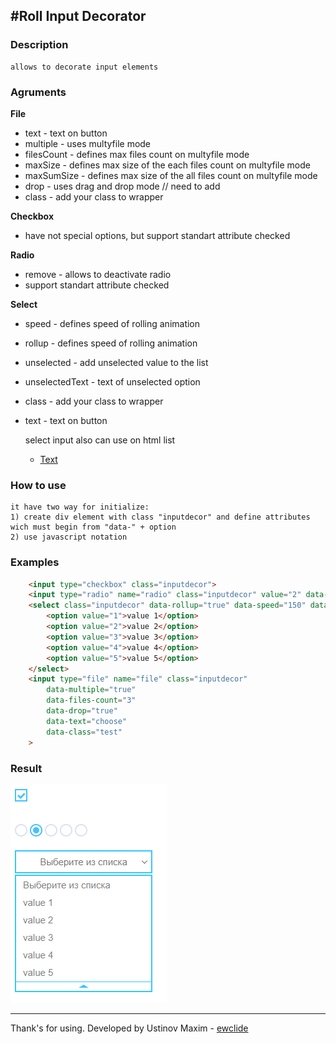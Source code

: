 #Roll Input Decorator
-------------

### Description

	allows to decorate input elements

### Agruments

**File**
- text - text on button
- multiple - uses multyfile mode
- filesCount - defines max files count on multyfile mode
- maxSize - defines max size of the each files count on multyfile mode
- maxSumSize - defines max size of the all files count on multyfile mode
- drop - uses drag and drop mode // need to add
- class - add your class to wrapper

**Checkbox**
- have not special options, but support standart attribute checked

**Radio**
- remove - allows to deactivate radio
- support standart attribute checked

**Select**
- speed - defines speed of rolling animation
- rollup - defines speed of rolling animation
- unselected - add unselected value to the list
- unselectedText - text of unselected option
- class - add your class to wrapper
- text - text on button

	select input also can use on html list <ul><li><a href="">Text</a></li></ul>

### How to use

	it have two way for initialize:
	1) create div element with class "inputdecor" and define attributes wich must begin from "data-" + option
	2) use javascript notation

### Examples

```html
	<input type="checkbox" class="inputdecor">
	<input type="radio" name="radio" class="inputdecor" value="2" data-remove="false">
	<select class="inputdecor" data-rollup="true" data-speed="150" data-unselected="true">
		<option value="1">value 1</option>
		<option value="2">value 2</option>
		<option value="3">value 3</option>
		<option value="4">value 4</option>
		<option value="5">value 5</option>
	</select>
	<input type="file" name="file" class="inputdecor"
		data-multiple="true"
		data-files-count="3"
		data-drop="true"
		data-text="choose"
		data-class="test"
	>
```

### Result

![linebar on page](result.jpg)

-------------
Thank's for using.
Developed by Ustinov Maxim - [ewclide](http://vk.com/ewclide)